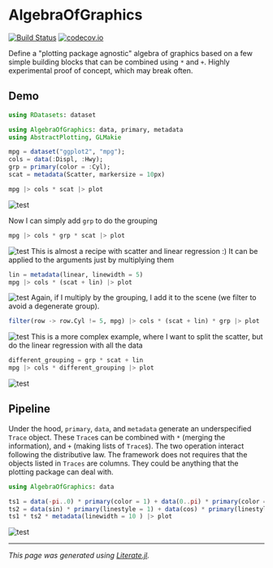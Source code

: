 # AlgebraOfGraphics

[![Build Status](https://travis-ci.org/piever/AlgebraOfGraphics.jl.svg?branch=master)](https://travis-ci.org/piever/AlgebraOfGraphics.jl)
[![codecov.io](http://codecov.io/github/piever/AlgebraOfGraphics.jl/coverage.svg?branch=master)](http://codecov.io/github/piever/AlgebraOfGraphics.jl?branch=master)

Define a "plotting package agnostic" algebra of graphics based on a few simple building blocks that can be combined using `*` and `+`. Highly experimental proof of concept, which may break often.

## Demo

```julia
using RDatasets: dataset

using AlgebraOfGraphics: data, primary, metadata
using AbstractPlotting, GLMakie

mpg = dataset("ggplot2", "mpg");
cols = data(:Displ, :Hwy);
grp = primary(color = :Cyl);
scat = metadata(Scatter, markersize = 10px)

mpg |> cols * scat |> plot
```

![test](https://user-images.githubusercontent.com/6333339/76689571-0add6900-662f-11ea-9881-918ea426e571.png)

Now I can simply add `grp` to do the grouping

```julia
mpg |> cols * grp * scat |> plot
```

![test](https://user-images.githubusercontent.com/6333339/76689579-234d8380-662f-11ea-8626-3071283f96be.png)
This is almost a recipe with scatter and linear regression :)
It can be applied to the arguments just by multiplying them

```julia
lin = metadata(linear, linewidth = 5)
mpg |> cols * (scat + lin) |> plot
```

![test](https://user-images.githubusercontent.com/6333339/77187183-fafcd380-6acb-11ea-89fa-a9e570f2b4dd.png)
Again, if I multiply by the grouping, I add it to the scene (we filter to avoid a degenerate group).

```julia
filter(row -> row.Cyl != 5, mpg) |> cols * (scat + lin) * grp |> plot
```

![test](https://user-images.githubusercontent.com/6333339/77187043-c426bd80-6acb-11ea-8c4f-bac6a53652e3.png)
This is a more complex example, where I want to split the scatter,
but do the linear regression with all the data

```julia
different_grouping = grp * scat + lin
mpg |> cols * different_grouping |> plot
```

![test](https://user-images.githubusercontent.com/6333339/77187226-0bad4980-6acc-11ea-8676-cbb7ee08843c.png)

## Pipeline

Under the hood, `primary`, `data`, and `metadata` generate an underspecified `Trace` object. These `Trace`s can be combined with `*` (merging the information), and `+` (making lists of `Trace`s). The two operation interact following the distributive law.
The framework does not requires that the objects listed in `Traces` are columns. They could be anything that the plotting package can deal with.

```julia
using AlgebraOfGraphics: data

ts1 = data(-pi..0) * primary(color = 1) + data(0..pi) * primary(color = 2)
ts2 = data(sin) * primary(linestyle = 1) + data(cos) * primary(linestyle = 2)
ts1 * ts2 * metadata(linewidth = 10 ) |> plot
```

![test](https://user-images.githubusercontent.com/6333339/76711535-e05fde80-6708-11ea-8790-8b20a4a5cf7c.png)

---

*This page was generated using [Literate.jl](https://github.com/fredrikekre/Literate.jl).*

